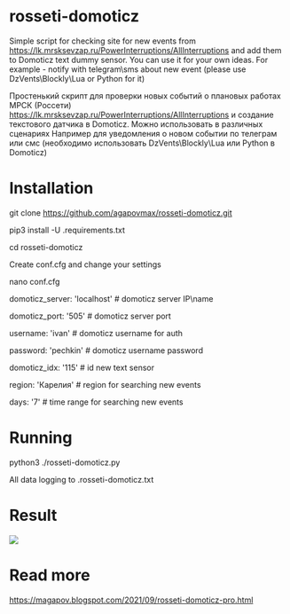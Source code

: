 # rosseti-domoticz

Simple script for checking site for new events from https://lk.mrsksevzap.ru/PowerInterruptions/AllInterruptions and add them
to Domoticz text dummy sensor. You can use it for your own ideas.
For example - notify with telegram\sms about new event (please use DzVents\Blockly\Lua or Python for it)

Простенький скрипт для проверки новых событий о плановых работах МРСК (Россети) https://lk.mrsksevzap.ru/PowerInterruptions/AllInterruptions и создание
текстового датчика в Domoticz. Можно использовать в различных сценариях
Например для уведомления о новом событии по телеграм или смс (необходимо использовать DzVents\Blockly\Lua или Python в Domoticz)

# Installation

git clone https://github.com/agapovmax/rosseti-domoticz.git

pip3 install -U .requirements.txt

cd rosseti-domoticz

Create conf.cfg and change your settings 

nano conf.cfg

domoticz_server: 'localhost'  # domoticz server IP\name 

domoticz_port: '505'          # domoticz server port

username: 'ivan'              # domoticz username for auth

password: 'pechkin'           # domoticz username password

domoticz_idx: '115'           # id new text sensor

region: 'Карелия'             # region for searching new events

days: '7'                     # time range for searching new events

# Running
python3 ./rosseti-domoticz.py

All data logging to .rosseti-domoticz.txt

# Result 
![](https://1.bp.blogspot.com/-wVNwpqdPUpA/YU4acQzfoMI/AAAAAAAAeHE/JRJMhEPxHHQWQuFY6phPueqARx-tEaoXACLcBGAsYHQ/w640-h106/rosseti-dummy.JPG)
# Read more 
https://magapov.blogspot.com/2021/09/rosseti-domoticz-pro.html
